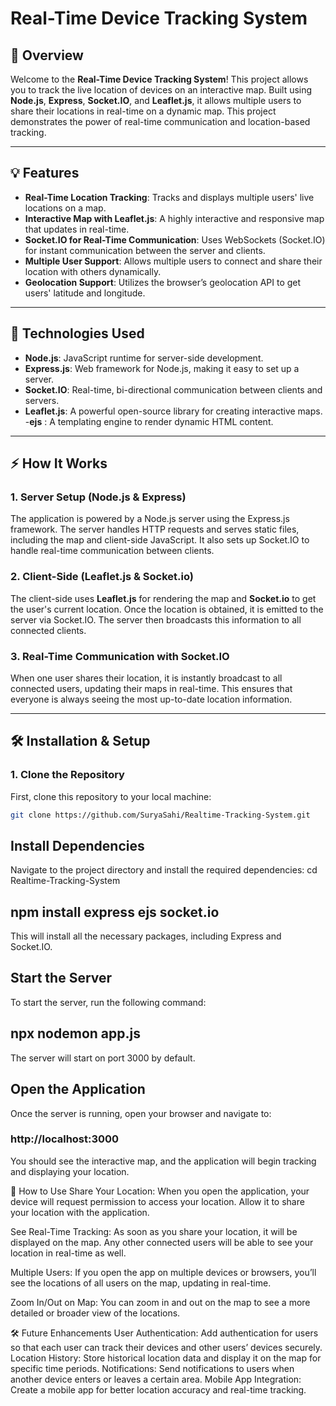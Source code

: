 # Real-Time Device Tracking System

## 🚀 **Overview**

Welcome to the **Real-Time Device Tracking System**! This project allows you to track the live location of devices on an interactive map. Built using **Node.js**, **Express**, **Socket.IO**, and **Leaflet.js**, it allows multiple users to share their locations in real-time on a dynamic map. This project demonstrates the power of real-time communication and location-based tracking.

---

## 💡 **Features**

- **Real-Time Location Tracking**: Tracks and displays multiple users' live locations on a map.
- **Interactive Map with Leaflet.js**: A highly interactive and responsive map that updates in real-time.
- **Socket.IO for Real-Time Communication**: Uses WebSockets (Socket.IO) for instant communication between the server and clients.
- **Multiple User Support**: Allows multiple users to connect and share their location with others dynamically.
- **Geolocation Support**: Utilizes the browser’s geolocation API to get users' latitude and longitude.

---

## 🔧 **Technologies Used**

- **Node.js**: JavaScript runtime for server-side development.
- **Express.js**: Web framework for Node.js, making it easy to set up a server.
- **Socket.IO**: Real-time, bi-directional communication between clients and servers.
- **Leaflet.js**: A powerful open-source library for creating interactive maps.
-**ejs** : A templating engine to render dynamic HTML content.

---

## ⚡ **How It Works**

### 1. **Server Setup (Node.js & Express)**

The application is powered by a Node.js server using the Express.js framework. The server handles HTTP requests and serves static files, including the map and client-side JavaScript. It also sets up Socket.IO to handle real-time communication between clients.

### 2. **Client-Side (Leaflet.js & Socket.io)**

The client-side uses **Leaflet.js** for rendering the map and **Socket.io** to get the user's current location. Once the location is obtained, it is emitted to the server via Socket.IO. The server then broadcasts this information to all connected clients.

### 3. **Real-Time Communication with Socket.IO**

When one user shares their location, it is instantly broadcast to all connected users, updating their maps in real-time. This ensures that everyone is always seeing the most up-to-date location information.

---

## 🛠️ **Installation & Setup**

### 1. Clone the Repository

First, clone this repository to your local machine:

```bash
git clone https://github.com/SuryaSahi/Realtime-Tracking-System.git
```

## Install Dependencies
Navigate to the project directory and install the required dependencies:
cd Realtime-Tracking-System

## npm install express ejs socket.io
This will install all the necessary packages, including Express and Socket.IO.

## Start the Server
To start the server, run the following command:

## npx nodemon app.js

The server will start on port 3000 by default.

## Open the Application
Once the server is running, open your browser and navigate to:
### http://localhost:3000
You should see the interactive map, and the application will begin tracking and displaying your location.

👥 How to Use
Share Your Location: When you open the application, your device will request permission to access your location. Allow it to share your location with the application.

See Real-Time Tracking: As soon as you share your location, it will be displayed on the map. Any other connected users will be able to see your location in real-time as well.

Multiple Users: If you open the app on multiple devices or browsers, you’ll see the locations of all users on the map, updating in real-time.

Zoom In/Out on Map: You can zoom in and out on the map to see a more detailed or broader view of the locations.

🛠️ Future Enhancements
User Authentication: Add authentication for users so that each user can track their devices and other users’ devices securely.
Location History: Store historical location data and display it on the map for specific time periods.
Notifications: Send notifications to users when another device enters or leaves a certain area.
Mobile App Integration: Create a mobile app for better location accuracy and real-time tracking.
